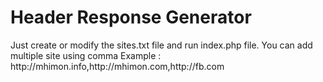 <h1><b>Header Response Generator</b></h1>

<p>Just create or modify the sites.txt file and run index.php file.
You can add multiple site using comma 
Example : http://mhimon.info,http://mhimon.com,http://fb.com</p>
